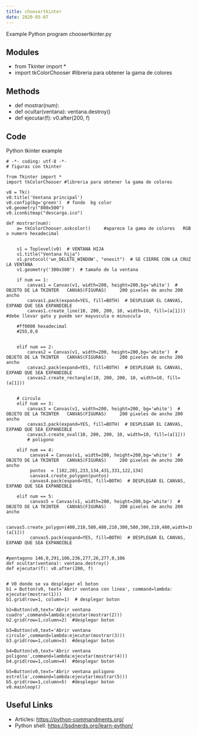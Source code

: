 ```yaml
---
title: choosertkinter
date: 2020-05-07
---
```

Example Python program choosertkinter.py

## Modules

* from Tkinter import *
* import tkColorChooser #libreria para obtener la gama de colores

## Methods

* def mostrar(num):
* def ocultar(ventana): ventana.destroy()
* def ejecutar(f): v0.after(200, f)

## Code

Python tkinter example

    # -*- coding: utf-8 -*-
    # figuras con tkinter
    
    from Tkinter import *
    import tkColorChooser #libreria para obtener la gama de colores
    
    v0 = Tk()
    v0.title('Ventana principal')
    v0.config(bg='green')  # fondo  bg color
    v0.geometry("800x500")
    v0.iconbitmap("descarga.ico")
    
    def mostrar(num):
        a= tkColorChooser.askcolor()     #aparece la gama de colores   RGB o numero hexadecimal
    
    
        v1 = Toplevel(v0)  # VENTANA HIJA
        v1.title("Ventana hija")
        v1.protocol('wn_DELETE_WINDOW', "onexit")  # SE CIERRE CON LA CRUZ LA VENTANA
        v1.geometry('300x300')  # tamaño de la ventana
    
        if num == 1:
            canvas1 = Canvas(v1, width=200, height=200,bg='white')  # OBJETO DE LA TKINTER   CANVAS(FIGURAS)     200 pixeles de ancho 200 ancho
            canvas1.pack(expand=YES, fill=BOTH)  # DESPLEGAR EL CANVAS, EXPAND QUE SEA EXPANDIBLE
            canvas1.create_line(10, 200, 200, 10, width=10, fill=(a[1]))    #debe llevar gato y puede ser mayuscula o minuscula
    
        #ff0000 hexadecimal
        #255,0,0
    
    
        elif num == 2:
            canvas2 = Canvas(v1, width=200, height=200,bg='white')  # OBJETO DE LA TKINTER   CANVAS(FIGURAS)     200 pixeles de ancho 200 ancho
            canvas2.pack(expand=YES, fill=BOTH)  # DESPLEGAR EL CANVAS, EXPAND QUE SEA EXPANDIBLE
            canvas2.create_rectangle(10, 200, 200, 10, width=10, fill=(a[1]))
    
    
        # circulo
        elif num == 3:
            canvas3 = Canvas(v1, width=200, height=200, bg='white')  # OBJETO DE LA TKINTER   CANVAS(FIGURAS)     200 pixeles de ancho 200 ancho
            canvas3.pack(expand=YES, fill=BOTH)  # DESPLEGAR EL CANVAS, EXPAND QUE SEA EXPANDIBLE
            canvas3.create_oval(10, 200, 200, 10, width=10, fill=(a[1]))
            # poligono
    
        elif num == 4:
             canvas4 = Canvas(v1, width=200, height=200,bg='white')  # OBJETO DE LA TKINTER   CANVAS(FIGURAS)     200 pixeles de ancho 200 ancho
             puntos  = [102,201,233,134,431,331,122,134]
             canvas4.create_polygon(puntos)
             canvas4.pack(expand=YES, fill=BOTH)  # DESPLEGAR EL CANVAS, EXPAND QUE SEA EXPANDIBLE
    
        elif num == 5:
             canvas5 = Canvas(v1, width=200, height=200,bg='white')  # OBJETO DE LA TKINTER   CANVAS(FIGURAS)     200 pixeles de ancho 200 ancho
    
             canvas5.create_polygon(400,210,580,480,210,300,580,300,210,480,width=10,fill=(a[1]))
             canvas5.pack(expand=YES, fill=BOTH)  # DESPLEGAR EL CANVAS, EXPAND QUE SEA EXPANDIBLE
    
    
    #pentagono 146,0,291,106,236,277,26,277,0,106
    def ocultar(ventana): ventana.destroy()
    def ejecutar(f): v0.after(200, f)
    
    
    # V0 donde se va desplegar el boton
    b1 = Button(v0, text='Abrir ventana con linea', command=lambda: ejecutar(mostrar(1)))
    b1.grid(row=1, column=1)  # desplegar boton
    
    b2=Button(v0,text='Abrir ventana cuadro',command=lambda:ejecutar(mostrar(2)))
    b2.grid(row=1,column=2)  #desplegar boton
    
    b3=Button(v0,text='Abrir ventana circulo',command=lambda:ejecutar(mostrar(3)))
    b3.grid(row=1,column=3)  #desplegar boton
    
    b4=Button(v0,text='Abrir ventana poligono',command=lambda:ejecutar(mostrar(4)))
    b4.grid(row=1,column=4)  #desplegar boton
    
    b5=Button(v0,text='Abrir ventana poligono estrella',command=lambda:ejecutar(mostrar(5)))
    b5.grid(row=1,column=5)  #desplegar boton
    v0.mainloop()

## Useful Links

- Articles: https://python-commandments.org/
- Python shell: https://bsdnerds.org/learn-python/
